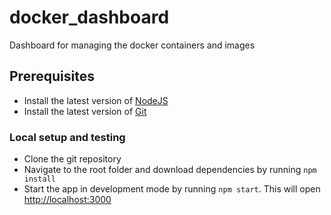 # docker_dashboard
Dashboard for managing the docker containers and images

## Prerequisites

- Install the latest version of [NodeJS](https://nodejs.org/en/download/)
- Install the latest version of [Git](https://git-scm.com/downloads)

### Local setup and testing

- Clone the git repository 
- Navigate to the root folder and download dependencies by running `npm install`
- Start the app in development mode by running `npm start`. This will open [http://localhost:3000](http://localhost:3000)
